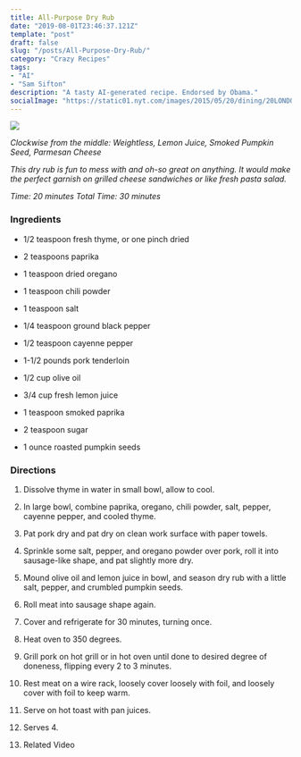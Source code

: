 ```yaml
---
title: All-Purpose Dry Rub
date: "2019-08-01T23:46:37.121Z"
template: "post"
draft: false
slug: "/posts/All-Purpose-Dry-Rub/"
category: "Crazy Recipes"
tags:
- "AI"
- "Sam Sifton"
description: "A tasty AI-generated recipe. Endorsed by Obama."
socialImage: "https://static01.nyt.com/images/2015/05/20/dining/20LONDONBROILRUB/20LONDONBROILRUB-superJumbo.jpg"
---
```


![](https://static01.nyt.com/images/2015/05/20/dining/20LONDONBROILRUB/20LONDONBROILRUB-superJumbo.jpg)

*Clockwise from the middle: Weightless, Lemon Juice, Smoked Pumpkin Seed, Parmesan Cheese*

*This dry rub is fun to mess with and oh-so great on anything. It would make the perfect garnish on grilled cheese sandwiches or like fresh pasta salad.*

*Time: 20 minutes Total Time: 30 minutes*
### Ingredients

* 1/2 teaspoon fresh thyme, or one pinch dried

* 2 teaspoons paprika

* 1 teaspoon dried oregano

* 1 teaspoon chili powder

* 1 teaspoon salt

* 1/4 teaspoon ground black pepper

* 1/2 teaspoon cayenne pepper

* 1-1/2 pounds pork tenderloin

* 1/2 cup olive oil

* 3/4 cup fresh lemon juice

* 1 teaspoon smoked paprika

* 2 teaspoon sugar

* 1 ounce roasted pumpkin seeds
### Directions

1. Dissolve thyme in water in small bowl, allow to cool.

1. In large bowl, combine paprika, oregano, chili powder, salt, pepper, cayenne pepper, and cooled thyme.

1. Pat pork dry and pat dry on clean work surface with paper towels.

1. Sprinkle some salt, pepper, and oregano powder over pork, roll it into sausage-like shape, and pat slightly more dry.

1. Mound olive oil and lemon juice in bowl, and season dry rub with a little salt, pepper, and crumbled pumpkin seeds.

1. Roll meat into sausage shape again.

1. Cover and refrigerate for 30 minutes, turning once.

1. Heat oven to 350 degrees.

1. Grill pork on hot grill or in hot oven until done to desired degree of doneness, flipping every 2 to 3 minutes.

1. Rest meat on a wire rack, loosely cover loosely with foil, and loosely cover with foil to keep warm.

1. Serve on hot toast with pan juices.

1. Serves 4.

1. Related Video

